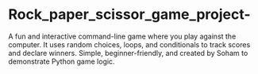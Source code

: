 # Rock_paper_scissor_game_project-
A fun and interactive command-line game where you play against the computer. It uses random choices, loops, and conditionals to track scores and declare winners. Simple, beginner-friendly, and created by Soham to demonstrate Python game logic.
